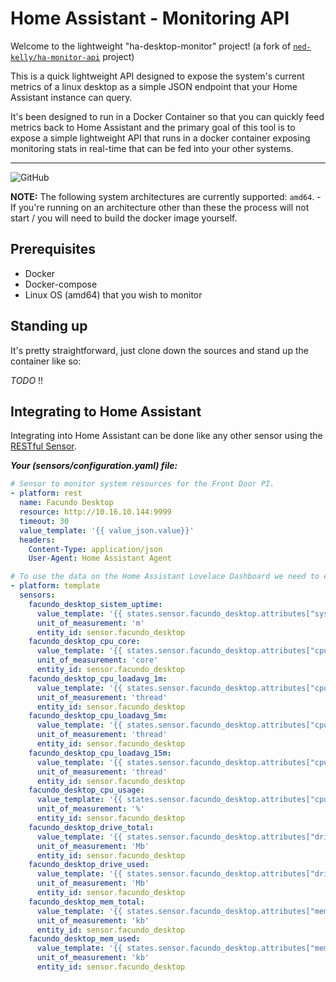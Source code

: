 # Home Assistant - Monitoring API

Welcome to the lightweight "ha-desktop-monitor" project! 
(a fork of  [`ned-kelly/ha-monitor-api`](https://github.com/ned-kelly/ha-monitor-api) project)

This is a quick  lightweight API designed to expose the system's current metrics of a linux desktop as a simple JSON endpoint that your Home Assistant instance can query.

It's been designed to run in a Docker Container so that you can quickly feed metrics back to Home Assistant and the primary goal of this tool is to expose a simple lightweight API that runs in a docker container exposing monitoring stats in real-time that can be fed into your other systems.

---------------------------------------------

![GitHub](https://img.shields.io/github/license/cazbrat/ha-monitor-api)

**NOTE:** The following system architectures are currently supported: `amd64`. - If you're running on an architecture other than these the process will not start / you will need to build the docker image yourself.


## Prerequisites

- Docker
- Docker-compose
- Linux OS (amd64) that you wish to monitor

## Standing up

It's pretty straightforward, just clone down the sources and stand up the container like so:

_TODO_ !!

## Integrating to Home Assistant

Integrating into Home Assistant can be done like any other sensor using the [RESTful Sensor](https://www.home-assistant.io/components/sensor.rest/).

**_Your (sensors/configuration.yaml) file:_**

```yaml
# Sensor to monitor system resources for the Front Door PI.
- platform: rest
  name: Facundo Desktop
  resource: http://10.16.10.144:9999
  timeout: 30
  value_template: '{{ value_json.value}}'
  headers:
    Content-Type: application/json
    User-Agent: Home Assistant Agent

# To use the data on the Home Assistant Lovelace Dashboard we need to extract the values from the sensor, and store them as their own sensor values...
- platform: template
  sensors:
    facundo_desktop_sistem_uptime:
      value_template: '{{ states.sensor.facundo_desktop.attributes["system"]["uptime"] | multiply(0.01666) | round(0) }}'
      unit_of_measurement: 'm'
      entity_id: sensor.facundo_desktop
    facundo_desktop_cpu_core:
      value_template: '{{ states.sensor.facundo_desktop.attributes["cpu"]["core"] }}'
      unit_of_measurement: 'core'
      entity_id: sensor.facundo_desktop
    facundo_desktop_cpu_loadavg_1m:
      value_template: '{{ states.sensor.facundo_desktop.attributes["cpu"]["loadavg"][0] }}'
      unit_of_measurement: 'thread'
      entity_id: sensor.facundo_desktop
    facundo_desktop_cpu_loadavg_5m:
      value_template: '{{ states.sensor.facundo_desktop.attributes["cpu"]["loadavg"][1] }}'
      unit_of_measurement: 'thread'
      entity_id: sensor.facundo_desktop
    facundo_desktop_cpu_loadavg_15m:
      value_template: '{{ states.sensor.facundo_desktop.attributes["cpu"]["loadavg"][2] }}'
      unit_of_measurement: 'thread'
      entity_id: sensor.facundo_desktop
    facundo_desktop_cpu_usage:
      value_template: '{{ states.sensor.facundo_desktop.attributes["cpu"]["usage"] }}'
      unit_of_measurement: '%'
      entity_id: sensor.facundo_desktop
    facundo_desktop_drive_total:
      value_template: '{{ states.sensor.facundo_desktop.attributes["drive"]["total"] }}'
      unit_of_measurement: 'Mb'
      entity_id: sensor.facundo_desktop
    facundo_desktop_drive_used:
      value_template: '{{ states.sensor.facundo_desktop.attributes["drive"]["used"] }}'
      unit_of_measurement: 'Mb'
      entity_id: sensor.facundo_desktop
    facundo_desktop_mem_total:
      value_template: '{{ states.sensor.facundo_desktop.attributes["mem"]["total"] | multiply(0.000976563) | round(0) }}'
      unit_of_measurement: 'kb'
      entity_id: sensor.facundo_desktop
    facundo_desktop_mem_used:
      value_template: '{{ states.sensor.facundo_desktop.attributes["mem"]["used"] | multiply(0.000976563) | round(0) }}'
      unit_of_measurement: 'kb'
      entity_id: sensor.facundo_desktop
```
